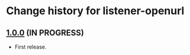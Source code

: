 # Change history for listener-openurl

## [1.0.0](https://github.com/openlibraryenvironment/listener-openurl/tree/v1.0.0) (IN PROGRESS)

* First release.

